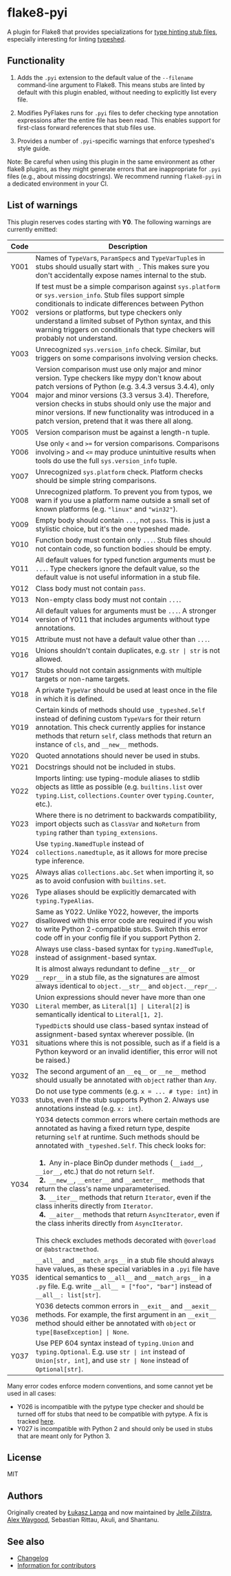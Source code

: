 # flake8-pyi

A plugin for Flake8 that provides specializations for
[type hinting stub files](https://www.python.org/dev/peps/pep-0484/#stub-files),
especially interesting for linting
[typeshed](https://github.com/python/typeshed/).


## Functionality

1. Adds the `.pyi` extension to the default value of the `--filename`
   command-line argument to Flake8.  This means stubs are linted by default with
   this plugin enabled, without needing to explicitly list every file.

2. Modifies PyFlakes runs for `.pyi` files to defer checking type annotation
   expressions after the entire file has been read.  This enables support for
   first-class forward references that stub files use.

3. Provides a number of `.pyi`-specific warnings that enforce typeshed's
   style guide.

Note: Be careful when using this plugin in the same environment as other flake8
plugins, as they might generate errors that are inappropriate for
`.pyi` files (e.g., about missing docstrings). We recommend running
`flake8-pyi` in a dedicated environment in your CI.


## List of warnings

This plugin reserves codes starting with **Y0**. The following warnings are
currently emitted:

| Code | Description 
|------|-------------
| Y001 | Names of `TypeVar`s, `ParamSpec`s and `TypeVarTuple`s in stubs should usually start with `_`. This makes sure you don't accidentally expose names internal to the stub.
| Y002 | If test must be a simple comparison against `sys.platform` or `sys.version_info`. Stub files support simple conditionals to indicate differences between Python versions or platforms, but type checkers only understand a limited subset of Python syntax, and this warning triggers on conditionals that type checkers will probably not understand.
| Y003 | Unrecognized `sys.version_info` check. Similar, but triggers on some comparisons involving version checks.
| Y004 | Version comparison must use only major and minor version. Type checkers like mypy don't know about patch versions of Python (e.g. 3.4.3 versus 3.4.4), only major and minor versions (3.3 versus 3.4). Therefore, version checks in stubs should only use the major and minor versions. If new functionality was introduced in a patch version, pretend that it was there all along.
| Y005 | Version comparison must be against a length-n tuple.
| Y006 | Use only `<` and `>=` for version comparisons. Comparisons involving `>` and `<=` may produce unintuitive results when tools do use the full `sys.version_info` tuple.
| Y007 | Unrecognized `sys.platform` check. Platform checks should be simple string comparisons.
| Y008 | Unrecognized platform. To prevent you from typos, we warn if you use a platform name outside a small set of known platforms (e.g. `"linux"` and `"win32"`).
| Y009 | Empty body should contain `...`, not `pass`. This is just a stylistic choice, but it's the one typeshed made.
| Y010 | Function body must contain only `...`. Stub files should not contain code, so function bodies should be empty.
| Y011 | All default values for typed function arguments must be `...`. Type checkers ignore the default value, so the default value is not useful information in a stub file.
| Y012 | Class body must not contain `pass`.
| Y013 | Non-empty class body must not contain `...`.
| Y014 | All default values for arguments must be `...`. A stronger version of Y011 that includes arguments without type annotations.
| Y015 | Attribute must not have a default value other than `...`.
| Y016 | Unions shouldn't contain duplicates, e.g. `str \| str` is not allowed.
| Y017 | Stubs should not contain assignments with multiple targets or non-name targets.
| Y018 | A private `TypeVar` should be used at least once in the file in which it is defined.
| Y019 | Certain kinds of methods should use `_typeshed.Self` instead of defining custom `TypeVar`s for their return annotation. This check currently applies for instance methods that return `self`, class methods that return an instance of `cls`, and `__new__` methods.
| Y020 | Quoted annotations should never be used in stubs.
| Y021 | Docstrings should not be included in stubs.
| Y022 | Imports linting: use typing-module aliases to stdlib objects as little as possible (e.g. `builtins.list` over `typing.List`, `collections.Counter` over `typing.Counter`, etc.).
| Y023 | Where there is no detriment to backwards compatibility, import objects such as `ClassVar` and `NoReturn` from `typing` rather than `typing_extensions`.
| Y024 | Use `typing.NamedTuple` instead of `collections.namedtuple`, as it allows for more precise type inference.
| Y025 | Always alias `collections.abc.Set` when importing it, so as to avoid confusion with `builtins.set`.
| Y026 | Type aliases should be explicitly demarcated with `typing.TypeAlias`.
| Y027 | Same as Y022. Unlike Y022, however, the imports disallowed with this error code are required if you wish to write Python 2-compatible stubs. Switch this error code off in your config file if you support Python 2.
| Y028 | Always use class-based syntax for `typing.NamedTuple`, instead of assignment-based syntax.
| Y029 | It is almost always redundant to define `__str__` or `__repr__` in a stub file, as the signatures are almost always identical to `object.__str__` and `object.__repr__`.
| Y030 | Union expressions should never have more than one `Literal` member, as `Literal[1] \| Literal[2]` is semantically identical to `Literal[1, 2]`.
| Y031 | `TypedDict`s should use class-based syntax instead of assignment-based syntax wherever possible. (In situations where this is not possible, such as if a field is a Python keyword or an invalid identifier, this error will not be raised.)
| Y032 | The second argument of an `__eq__` or `__ne__` method should usually be annotated with `object` rather than `Any`.
| Y033 | Do not use type comments (e.g. `x = ... # type: int`) in stubs, even if the stub supports Python 2. Always use annotations instead (e.g. `x: int`).
| Y034 | Y034 detects common errors where certain methods are annotated as having a fixed return type, despite returning `self` at runtime. Such methods should be annotated with `_typeshed.Self`. This check looks for:<br><br>&nbsp;&nbsp;**1.**&nbsp;&nbsp;Any in-place BinOp dunder methods (`__iadd__`, `__ior__`, etc.) that do not return `Self`.<br>&nbsp;&nbsp;**2.**&nbsp;&nbsp;`__new__`, `__enter__` and `__aenter__` methods that return the class's name unparameterised.<br>&nbsp;&nbsp;**3.**&nbsp;&nbsp;`__iter__` methods that return `Iterator`, even if the class inherits directly from `Iterator`.<br>&nbsp;&nbsp;**4.**&nbsp;&nbsp;`__aiter__` methods that return `AsyncIterator`, even if the class inherits directly from `AsyncIterator`.<br><br>This check excludes methods decorated with `@overload` or `@abstractmethod`.
| Y035 | `__all__` and `__match_args__` in a stub file should always have values, as these special variables in a `.pyi` file have identical semantics to `__all__` and `__match_args__` in a `.py` file. E.g. write `__all__ = ["foo", "bar"]` instead of `__all__: list[str]`.
| Y036 | Y036 detects common errors in `__exit__` and `__aexit__` methods. For example, the first argument in an `__exit__` method should either be annotated with `object` or `type[BaseException] \| None`.
| Y037 | Use PEP 604 syntax instead of `typing.Union` and `typing.Optional`. E.g. use `str \| int` instead of `Union[str, int]`, and use `str \| None` instead of `Optional[str]`.

Many error codes enforce modern conventions, and some cannot yet be used in
all cases:

* Y026 is incompatible with the pytype type checker and should be turned
  off for stubs that need to be compatible with pytype. A fix is tracked
  [here](https://github.com/google/pytype/issues/787).
* Y027 is incompatible with Python 2 and should only be used in stubs
  that are meant only for Python 3.

## License

MIT


## Authors

Originally created by [Łukasz Langa](mailto:lukasz@langa.pl) and
now maintained by
[Jelle Zijlstra](mailto:jelle.zijlstra@gmail.com),
[Alex Waygood](mailto:alex.waygood@gmail.com),
Sebastian Rittau, Akuli, and Shantanu.

## See also

* [Changelog](./CHANGELOG.md)
* [Information for contributors](./CONTRIBUTING.md)
